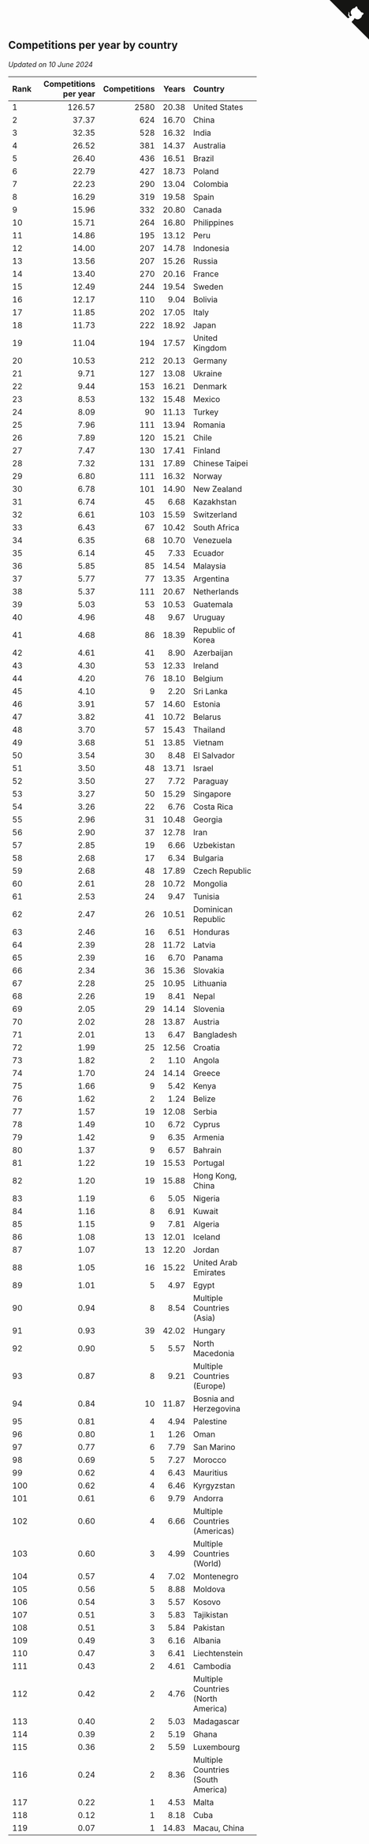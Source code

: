 ## Competitions per year by country

*Updated on 10 June 2024*

| Rank | Competitions per year | Competitions | Years | Country |
| :--- | ---: | ---: | ---: | :--- |
| 1 | 126.57 | 2580 | 20.38 | United States |
| 2 | 37.37 | 624 | 16.70 | China |
| 3 | 32.35 | 528 | 16.32 | India |
| 4 | 26.52 | 381 | 14.37 | Australia |
| 5 | 26.40 | 436 | 16.51 | Brazil |
| 6 | 22.79 | 427 | 18.73 | Poland |
| 7 | 22.23 | 290 | 13.04 | Colombia |
| 8 | 16.29 | 319 | 19.58 | Spain |
| 9 | 15.96 | 332 | 20.80 | Canada |
| 10 | 15.71 | 264 | 16.80 | Philippines |
| 11 | 14.86 | 195 | 13.12 | Peru |
| 12 | 14.00 | 207 | 14.78 | Indonesia |
| 13 | 13.56 | 207 | 15.26 | Russia |
| 14 | 13.40 | 270 | 20.16 | France |
| 15 | 12.49 | 244 | 19.54 | Sweden |
| 16 | 12.17 | 110 | 9.04 | Bolivia |
| 17 | 11.85 | 202 | 17.05 | Italy |
| 18 | 11.73 | 222 | 18.92 | Japan |
| 19 | 11.04 | 194 | 17.57 | United Kingdom |
| 20 | 10.53 | 212 | 20.13 | Germany |
| 21 | 9.71 | 127 | 13.08 | Ukraine |
| 22 | 9.44 | 153 | 16.21 | Denmark |
| 23 | 8.53 | 132 | 15.48 | Mexico |
| 24 | 8.09 | 90 | 11.13 | Turkey |
| 25 | 7.96 | 111 | 13.94 | Romania |
| 26 | 7.89 | 120 | 15.21 | Chile |
| 27 | 7.47 | 130 | 17.41 | Finland |
| 28 | 7.32 | 131 | 17.89 | Chinese Taipei |
| 29 | 6.80 | 111 | 16.32 | Norway |
| 30 | 6.78 | 101 | 14.90 | New Zealand |
| 31 | 6.74 | 45 | 6.68 | Kazakhstan |
| 32 | 6.61 | 103 | 15.59 | Switzerland |
| 33 | 6.43 | 67 | 10.42 | South Africa |
| 34 | 6.35 | 68 | 10.70 | Venezuela |
| 35 | 6.14 | 45 | 7.33 | Ecuador |
| 36 | 5.85 | 85 | 14.54 | Malaysia |
| 37 | 5.77 | 77 | 13.35 | Argentina |
| 38 | 5.37 | 111 | 20.67 | Netherlands |
| 39 | 5.03 | 53 | 10.53 | Guatemala |
| 40 | 4.96 | 48 | 9.67 | Uruguay |
| 41 | 4.68 | 86 | 18.39 | Republic of Korea |
| 42 | 4.61 | 41 | 8.90 | Azerbaijan |
| 43 | 4.30 | 53 | 12.33 | Ireland |
| 44 | 4.20 | 76 | 18.10 | Belgium |
| 45 | 4.10 | 9 | 2.20 | Sri Lanka |
| 46 | 3.91 | 57 | 14.60 | Estonia |
| 47 | 3.82 | 41 | 10.72 | Belarus |
| 48 | 3.70 | 57 | 15.43 | Thailand |
| 49 | 3.68 | 51 | 13.85 | Vietnam |
| 50 | 3.54 | 30 | 8.48 | El Salvador |
| 51 | 3.50 | 48 | 13.71 | Israel |
| 52 | 3.50 | 27 | 7.72 | Paraguay |
| 53 | 3.27 | 50 | 15.29 | Singapore |
| 54 | 3.26 | 22 | 6.76 | Costa Rica |
| 55 | 2.96 | 31 | 10.48 | Georgia |
| 56 | 2.90 | 37 | 12.78 | Iran |
| 57 | 2.85 | 19 | 6.66 | Uzbekistan |
| 58 | 2.68 | 17 | 6.34 | Bulgaria |
| 59 | 2.68 | 48 | 17.89 | Czech Republic |
| 60 | 2.61 | 28 | 10.72 | Mongolia |
| 61 | 2.53 | 24 | 9.47 | Tunisia |
| 62 | 2.47 | 26 | 10.51 | Dominican Republic |
| 63 | 2.46 | 16 | 6.51 | Honduras |
| 64 | 2.39 | 28 | 11.72 | Latvia |
| 65 | 2.39 | 16 | 6.70 | Panama |
| 66 | 2.34 | 36 | 15.36 | Slovakia |
| 67 | 2.28 | 25 | 10.95 | Lithuania |
| 68 | 2.26 | 19 | 8.41 | Nepal |
| 69 | 2.05 | 29 | 14.14 | Slovenia |
| 70 | 2.02 | 28 | 13.87 | Austria |
| 71 | 2.01 | 13 | 6.47 | Bangladesh |
| 72 | 1.99 | 25 | 12.56 | Croatia |
| 73 | 1.82 | 2 | 1.10 | Angola |
| 74 | 1.70 | 24 | 14.14 | Greece |
| 75 | 1.66 | 9 | 5.42 | Kenya |
| 76 | 1.62 | 2 | 1.24 | Belize |
| 77 | 1.57 | 19 | 12.08 | Serbia |
| 78 | 1.49 | 10 | 6.72 | Cyprus |
| 79 | 1.42 | 9 | 6.35 | Armenia |
| 80 | 1.37 | 9 | 6.57 | Bahrain |
| 81 | 1.22 | 19 | 15.53 | Portugal |
| 82 | 1.20 | 19 | 15.88 | Hong Kong, China |
| 83 | 1.19 | 6 | 5.05 | Nigeria |
| 84 | 1.16 | 8 | 6.91 | Kuwait |
| 85 | 1.15 | 9 | 7.81 | Algeria |
| 86 | 1.08 | 13 | 12.01 | Iceland |
| 87 | 1.07 | 13 | 12.20 | Jordan |
| 88 | 1.05 | 16 | 15.22 | United Arab Emirates |
| 89 | 1.01 | 5 | 4.97 | Egypt |
| 90 | 0.94 | 8 | 8.54 | Multiple Countries (Asia) |
| 91 | 0.93 | 39 | 42.02 | Hungary |
| 92 | 0.90 | 5 | 5.57 | North Macedonia |
| 93 | 0.87 | 8 | 9.21 | Multiple Countries (Europe) |
| 94 | 0.84 | 10 | 11.87 | Bosnia and Herzegovina |
| 95 | 0.81 | 4 | 4.94 | Palestine |
| 96 | 0.80 | 1 | 1.26 | Oman |
| 97 | 0.77 | 6 | 7.79 | San Marino |
| 98 | 0.69 | 5 | 7.27 | Morocco |
| 99 | 0.62 | 4 | 6.43 | Mauritius |
| 100 | 0.62 | 4 | 6.46 | Kyrgyzstan |
| 101 | 0.61 | 6 | 9.79 | Andorra |
| 102 | 0.60 | 4 | 6.66 | Multiple Countries (Americas) |
| 103 | 0.60 | 3 | 4.99 | Multiple Countries (World) |
| 104 | 0.57 | 4 | 7.02 | Montenegro |
| 105 | 0.56 | 5 | 8.88 | Moldova |
| 106 | 0.54 | 3 | 5.57 | Kosovo |
| 107 | 0.51 | 3 | 5.83 | Tajikistan |
| 108 | 0.51 | 3 | 5.84 | Pakistan |
| 109 | 0.49 | 3 | 6.16 | Albania |
| 110 | 0.47 | 3 | 6.41 | Liechtenstein |
| 111 | 0.43 | 2 | 4.61 | Cambodia |
| 112 | 0.42 | 2 | 4.76 | Multiple Countries (North America) |
| 113 | 0.40 | 2 | 5.03 | Madagascar |
| 114 | 0.39 | 2 | 5.19 | Ghana |
| 115 | 0.36 | 2 | 5.59 | Luxembourg |
| 116 | 0.24 | 2 | 8.36 | Multiple Countries (South America) |
| 117 | 0.22 | 1 | 4.53 | Malta |
| 118 | 0.12 | 1 | 8.18 | Cuba |
| 119 | 0.07 | 1 | 14.83 | Macau, China |


<a href="https://github.com/JustinTimeCuber/wca_statistics" class="github-corner" aria-label="View source on Github"><svg width="80" height="80" viewBox="0 0 250 250" style="fill:#151513; color:#fff; position: absolute; top: 0; border: 0; right: 0;" aria-hidden="true"><path d="M0,0 L115,115 L130,115 L142,142 L250,250 L250,0 Z"></path><path d="M128.3,109.0 C113.8,99.7 119.0,89.6 119.0,89.6 C122.0,82.7 120.5,78.6 120.5,78.6 C119.2,72.0 123.4,76.3 123.4,76.3 C127.3,80.9 125.5,87.3 125.5,87.3 C122.9,97.6 130.6,101.9 134.4,103.2" fill="currentColor" style="transform-origin: 130px 106px;" class="octo-arm"></path><path d="M115.0,115.0 C114.9,115.1 118.7,116.5 119.8,115.4 L133.7,101.6 C136.9,99.2 139.9,98.4 142.2,98.6 C133.8,88.0 127.5,74.4 143.8,58.0 C148.5,53.4 154.0,51.2 159.7,51.0 C160.3,49.4 163.2,43.6 171.4,40.1 C171.4,40.1 176.1,42.5 178.8,56.2 C183.1,58.6 187.2,61.8 190.9,65.4 C194.5,69.0 197.7,73.2 200.1,77.6 C213.8,80.2 216.3,84.9 216.3,84.9 C212.7,93.1 206.9,96.0 205.4,96.6 C205.1,102.4 203.0,107.8 198.3,112.5 C181.9,128.9 168.3,122.5 157.7,114.1 C157.9,116.9 156.7,120.9 152.7,124.9 L141.0,136.5 C139.8,137.7 141.6,141.9 141.8,141.8 Z" fill="currentColor" class="octo-body"></path></svg></a><style>.github-corner:hover .octo-arm{animation:octocat-wave 560ms ease-in-out}@keyframes octocat-wave{0%,100%{transform:rotate(0)}20%,60%{transform:rotate(-25deg)}40%,80%{transform:rotate(10deg)}}@media (max-width:500px){.github-corner:hover .octo-arm{animation:none}.github-corner .octo-arm{animation:octocat-wave 560ms ease-in-out}}</style>
